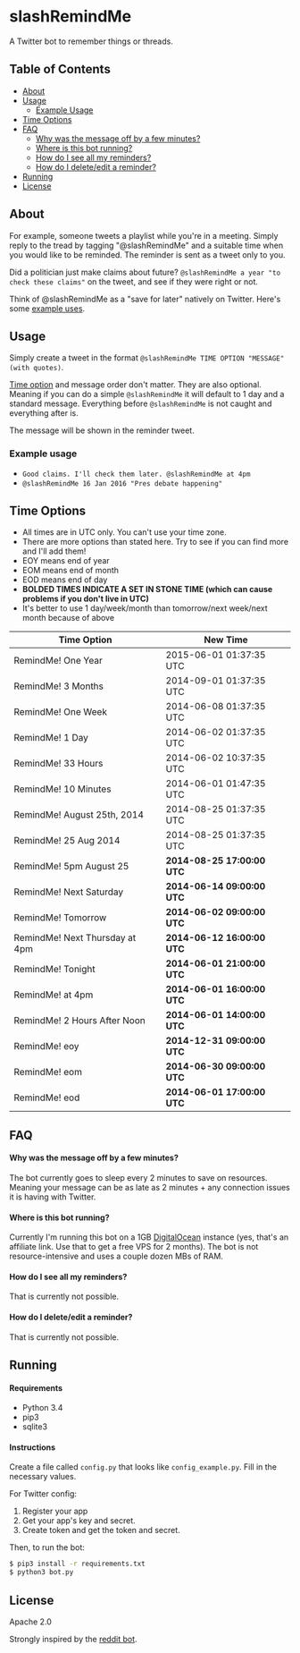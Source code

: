 # slashRemindMe

A Twitter bot to remember things or threads.

## Table of Contents

* [About](#about)
* [Usage](#usage)
  * [Example Usage](#example-usage)
* [Time Options](#time-options)
* [FAQ](#faq)
  * [Why was the message off by a few minutes?](#why-was-the-message-off-by-a-few-minutes)
  * [Where is this bot running?](#where-is-this-bot-running)
  * [How do I see all my reminders?](#how-do-i-see-all-my-reminders)
  * [How do I delete/edit a reminder?](#how-do-i-deleteedit-a-reminder)
* [Running](#running)
* [License](#license)

## About

For example, someone tweets a playlist while you're in a meeting. Simply reply to the tread by tagging "@slashRemindMe" and a suitable time when you would like to be reminded. The reminder is sent as a tweet only to you.

Did a politician just make claims about future? `@slashRemindMe a year "to check these claims"` on the tweet, and see if they were right or not.

Think of @slashRemindMe as a "save for later" natively on Twitter. Here's some [example uses](#example-usage).

## Usage

Simply create a tweet in the format `@slashRemindMe TIME OPTION "MESSAGE" (with quotes)`.

[Time option](#time-options) and message order don't matter. They are also optional. Meaning if you can do a simple `@slashRemindMe` it will default to 1 day and a standard message. Everything before `@slashRemindMe` is not caught and everything after is.

The message will be shown in the reminder tweet.

### Example usage

* `Good claims. I'll check them later. @slashRemindMe at 4pm`
* `@slashRemindMe 16 Jan 2016 "Pres debate happening"`

## Time Options

* All times are in UTC only. You can't use your time zone.
* There are more options than stated here. Try to see if you can find more and I'll add them!
* EOY means end of year
* EOM means end of month
* EOD means end of day
* **BOLDED TIMES INDICATE A SET IN STONE TIME (which can cause problems if you don't live in UTC)**
* It's better to use 1 day/week/month than tomorrow/next week/next month because of above

Time Option | New Time
---------|----------
RemindMe! One Year | 2015-06-01 01:37:35 UTC
RemindMe! 3 Months | 2014-09-01 01:37:35 UTC
RemindMe! One Week | 2014-06-08 01:37:35 UTC
RemindMe! 1 Day | 2014-06-02 01:37:35 UTC
RemindMe! 33 Hours | 2014-06-02 10:37:35 UTC
RemindMe! 10 Minutes | 2014-06-01 01:47:35 UTC
RemindMe! August 25th, 2014 | 2014-08-25 01:37:35 UTC
RemindMe! 25 Aug 2014 | 2014-08-25 01:37:35 UTC
RemindMe! 5pm August 25 | **2014-08-25 17:00:00 UTC**
RemindMe! Next Saturday | **2014-06-14 09:00:00 UTC**
RemindMe! Tomorrow | **2014-06-02 09:00:00 UTC**
RemindMe! Next Thursday at 4pm | **2014-06-12 16:00:00 UTC**
RemindMe! Tonight | **2014-06-01 21:00:00 UTC**
RemindMe! at 4pm | **2014-06-01 16:00:00 UTC**
RemindMe! 2 Hours After Noon | **2014-06-01 14:00:00 UTC**
RemindMe! eoy | **2014-12-31 09:00:00 UTC**
RemindMe! eom | **2014-06-30 09:00:00 UTC**
RemindMe! eod | **2014-06-01 17:00:00 UTC**

## FAQ

#### Why was the message off by a few minutes?

The bot currently goes to sleep every 2 minutes to save on resources. Meaning your message can be as late as 2 minutes + any connection issues it is having with Twitter.

#### Where is this bot running?

Currently I'm running this bot on a 1GB [DigitalOcean](https://www.digitalocean.com/?refcode=422889a8186d) instance (yes, that's an affiliate link. Use that to get a free VPS for 2 months). The bot is not resource-intensive and uses a couple dozen MBs of RAM.

#### How do I see all my reminders?

That is currently not possible.

#### How do I delete/edit a reminder?

That is currently not possible.

## Running

#### Requirements

- Python 3.4
- pip3
- sqlite3

#### Instructions

Create a file called `config.py` that looks like `config_example.py`. Fill in the necessary values.

For Twitter config:

1. Register your app
2. Get your app's key and secret.
3. Create token and get the token and secret.

Then, to run the bot:

```bash
$ pip3 install -r requirements.txt
$ python3 bot.py
```

## License

Apache 2.0

Strongly inspired by the [reddit bot](https://www.reddit.com/r/RemindMeBot/comments/24duzp/remindmebot_info/).
